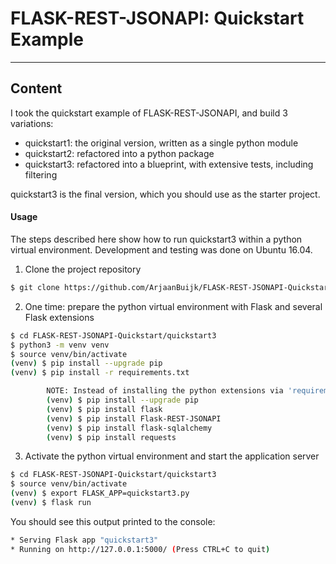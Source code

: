 # FLASK-REST-JSONAPI: Quickstart Example

---
## Content

I took the quickstart example of FLASK-REST-JSONAPI, and build 3 variations:

- quickstart1: the original version, written as a single python module
- quickstart2: refactored into a python package
- quickstart3: refactored into a blueprint, with extensive tests, including filtering

quickstart3 is the final version, which you should use as the starter project.

#### Usage

The steps described here show how to run quickstart3 within a python virtual environment.
Development and testing was done on Ubuntu 16.04.


1. Clone the project repository
```bash
$ git clone https://github.com/ArjaanBuijk/FLASK-REST-JSONAPI-Quickstart
```

2. One time: prepare the python virtual environment with Flask and several Flask extensions
```bash
$ cd FLASK-REST-JSONAPI-Quickstart/quickstart3
$ python3 -m venv venv
$ source venv/bin/activate
(venv) $ pip install --upgrade pip
(venv) $ pip install -r requirements.txt

		NOTE: Instead of installing the python extensions via 'requirements.txt', one can also enter:
        (venv) $ pip install --upgrade pip
        (venv) $ pip install flask
        (venv) $ pip install Flask-REST-JSONAPI
        (venv) $ pip install flask-sqlalchemy
        (venv) $ pip install requests
```

3. Activate the python virtual environment and start the application server
```bash
$ cd FLASK-REST-JSONAPI-Quickstart/quickstart3
$ source venv/bin/activate
(venv) $ export FLASK_APP=quickstart3.py
(venv) $ flask run
```

 You should see this output printed to the console:
 ```bash
 * Serving Flask app "quickstart3"
 * Running on http://127.0.0.1:5000/ (Press CTRL+C to quit)
```